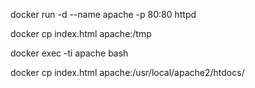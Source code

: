 <!-- iniciamos un contenedor con la ultima version de httpd y con el nombre apache -->
docker run -d --name apache -p 80:80 httpd

<!-- copiamos el archivo index.html al contenedor -->
docker cp index.html apache:/tmp

<!-- entramos al contenedor -->
docker exec -ti apache bash 

<!-- pero para que el index.html sea usado por nuestro servidor apache tenemos que moverlo a la ruta correcta. -->
<!-- en la DOCUMENTACION DE LA IMAGEN encontraremos las rutas necesarias. --> 

docker cp index.html apache:/usr/local/apache2/htdocs/